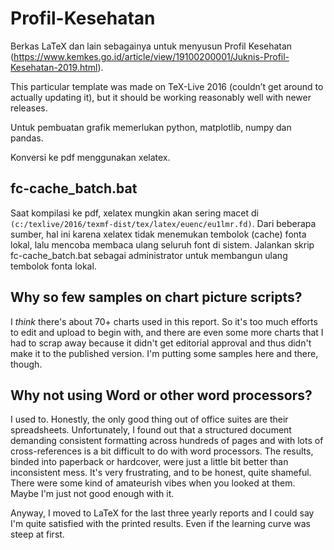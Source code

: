 # Profil-Kesehatan
Berkas LaTeX dan lain sebagainya untuk menyusun Profil Kesehatan (https://www.kemkes.go.id/article/view/19100200001/Juknis-Profil-Kesehatan-2019.html).

This particular template was made on TeX-Live 2016 (couldn’t get around to actually updating it), but it should be working reasonably well with newer releases.

Untuk pembuatan grafik memerlukan python, matplotlib, numpy dan pandas.

Konversi ke pdf menggunakan xelatex.

## fc-cache_batch.bat
Saat kompilasi ke pdf, xelatex mungkin akan sering macet di `(c:/texlive/2016/texmf-dist/tex/latex/euenc/eu1lmr.fd)`. Dari beberapa sumber, hal ini karena xelatex tidak menemukan tembolok (cache) fonta lokal, lalu mencoba membaca ulang seluruh font di sistem. Jalankan skrip fc-cache_batch.bat sebagai administrator untuk membangun ulang tembolok fonta lokal.

## Why so few samples on chart picture scripts?
I *think* there's about 70+ charts used in this report. So it's too much efforts to edit and upload to begin with, and there are even some more charts that I had to scrap away because it didn't get editorial approval and thus didn't make it to the published version. I'm putting some samples here and there, though.

## Why not using Word or other word processors?
I used to. Honestly, the only good thing out of office suites are their spreadsheets. Unfortunately, I found out that a structured document demanding consistent formatting across hundreds of pages and with lots of cross-references is a bit difficult to do with word processors. The results, binded into paperback or hardcover, were just a little bit better than inconsistent mess. It's very frustrating, and to be honest, quite shameful. There were some kind of amateurish vibes when you looked at them. Maybe I'm just not good enough with it.

Anyway, I moved to LaTeX for the last three yearly reports and I could say I'm quite satisfied with the printed results. Even if the learning curve was steep at first.

